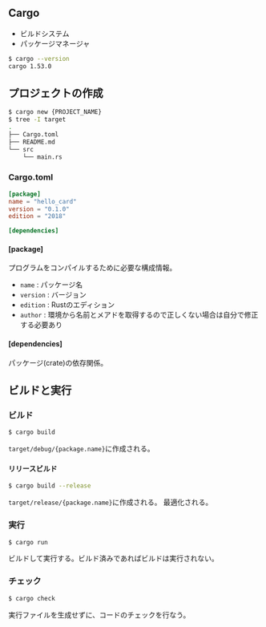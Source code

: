 ## Cargo
- ビルドシステム
- パッケージマネージャ

```sh
$ cargo --version
cargo 1.53.0
```

## プロジェクトの作成
```sh
$ cargo new {PROJECT_NAME}
$ tree -I target
.
├── Cargo.toml
├── README.md
└── src
    └── main.rs 
```

### Cargo.toml
```toml
[package]
name = "hello_card"
version = "0.1.0"
edition = "2018"

[dependencies]
```

#### [package]
プログラムをコンパイルするために必要な構成情報。
- `name` : パッケージ名
- `version` : バージョン
- `edition` : Rustのエディション
- `author` : 環境から名前とメアドを取得するので正しくない場合は自分で修正する必要あり

#### [dependencies]
パッケージ(crate)の依存関係。

## ビルドと実行
### ビルド
```sh
$ cargo build
```
`target/debug/{package.name}`に作成される。

#### リリースビルド
```sh
$ cargo build --release
```
`target/release/{package.name}`に作成される。
最適化される。

### 実行
```sh
$ cargo run
```
ビルドして実行する。ビルド済みであればビルドは実行されない。

### チェック
```sh
$ cargo check
```
実行ファイルを生成せずに、コードのチェックを行なう。
